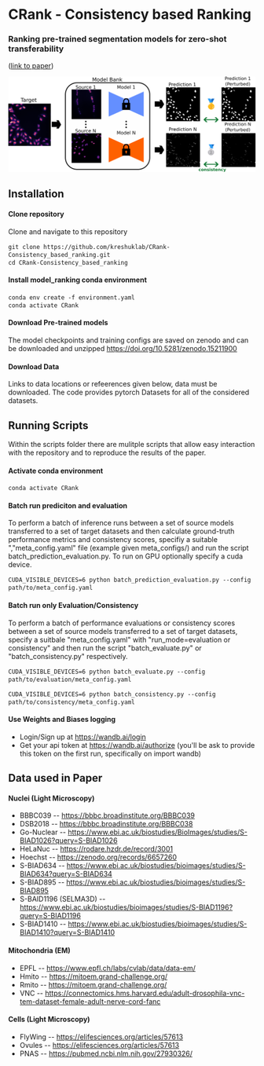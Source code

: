# CRank - Consistency based Ranking
### Ranking pre-trained segmentation models for zero-shot transferability 
([link to paper](https://arxiv.org/abs/2503.00450))

![Fig1](./figures/MICCAI_intro_figure.svg)


## Installation
#### Clone repository

Clone and navigate to this repository

```
git clone https://github.com/kreshuklab/CRank-Consistency_based_ranking.git
cd CRank-Consistency_based_ranking
```

#### Install model_ranking conda environment

```
conda env create -f environment.yaml
conda activate CRank
```

#### Download Pre-trained models

The model checkpoints and training configs are saved on zenodo and can be downloaded and unzipped https://doi.org/10.5281/zenodo.15211900


#### Download Data

Links to data locations or refeerences given below, data must be downloaded. The code provides pytorch Datasets for all of the considered datasets.


## Running Scripts

Within the scripts folder there are mulitple scripts that allow easy interaction with the repository and to reproduce the results of the paper.

#### Activate conda environment

```
conda activate CRank
```

#### Batch run prediciton and evaluation
To perform a batch of inference runs between a set of source models transferred to a set of target datasets and then calculate ground-truth performance metrics and consistency scores, specifiy a suitable ","meta_config.yaml" file (example given meta_configs/) and run the script batch_prediction_evaluation.py. To run on GPU optionally specify a cuda device.

```
CUDA_VISIBLE_DEVICES=6 python batch_prediction_evaluation.py --config path/to/meta_config.yaml
```

#### Batch run only Evaluation/Consistency
To perform a batch of performance evaluations or consistency scores between a set of source models transferred to a set of target datasets, specify a suitbale "meta_config.yaml" with "run_mode=evaluation or consistency" and then run the script "batch_evaluate.py" or "batch_consistency.py" respectively.

```
CUDA_VISIBLE_DEVICES=6 python batch_evaluate.py --config path/to/evaluation/meta_config.yaml
```

```
CUDA_VISIBLE_DEVICES=6 python batch_consistency.py --config path/to/consistency/meta_config.yaml
```


#### Use Weights and Biases logging
- Login/Sign up at https://wandb.ai/login
- Get your api token at https://wandb.ai/authorize (you'll be ask to provide this token on the first run, specifically on import wandb)


## Data used in Paper

#### Nuclei (Light Microscopy)
- BBBC039 -- https://bbbc.broadinstitute.org/BBBC039 
- DSB2018 -- https://bbbc.broadinstitute.org/BBBC038 
- Go-Nuclear -- https://www.ebi.ac.uk/biostudies/BioImages/studies/S-BIAD1026?query=S-BIAD1026 
- HeLaNuc -- https://rodare.hzdr.de/record/3001 
- Hoechst -- https://zenodo.org/records/6657260 
- S-BIAD634 -- https://www.ebi.ac.uk/biostudies/bioimages/studies/S-BIAD634?query=S-BIAD634 
- S-BIAD895 -- https://www.ebi.ac.uk/biostudies/bioimages/studies/S-BIAD895 
- S-BAID1196 (SELMA3D) -- https://www.ebi.ac.uk/biostudies/bioimages/studies/S-BIAD1196?query=S-BIAD1196
- S-BIAD1410 -- https://www.ebi.ac.uk/biostudies/bioimages/studies/S-BIAD1410?query=S-BIAD1410

#### Mitochondria (EM)
- EPFL -- https://www.epfl.ch/labs/cvlab/data/data-em/ 
- Hmito -- https://mitoem.grand-challenge.org/ 
- Rmito -- https://mitoem.grand-challenge.org/ 
- VNC -- https://connectomics.hms.harvard.edu/adult-drosophila-vnc-tem-dataset-female-adult-nerve-cord-fanc

#### Cells (Light Microscopy)
- FlyWing -- https://elifesciences.org/articles/57613
- Ovules -- https://elifesciences.org/articles/57613 
- PNAS -- https://pubmed.ncbi.nlm.nih.gov/27930326/ 



